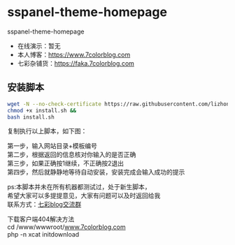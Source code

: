 # sspanel-theme-homepage
sspanel-theme-homepage
  
* 在线演示：暂无   
* 本人博客：https://www.7colorblog.com  
* 七彩杂铺货：https://faka.7colorblog.com  


## 安装脚本
``` bash
wget -N --no-check-certificate https://raw.githubusercontent.com/lizhongnian/sspanel-theme-homepage/master/install.sh &&
chmod +x install.sh &&
bash install.sh
```
复制执行以上脚本，如下图：


第一步，输入网站目录+模板编号</br>
第二步，根据返回的信息核对你输入的是否正确</br>
第三步，如果正确按1继续，不正确按2退出</br>
第四步，然后就静静地等待自动安装，安装完成会输入成功的提示</br>

ps:本脚本并未在所有机器都测试过，处于新生脚本，</br>
希望大家可以多提提意见，大家有问题可以及时返回给我</br>
联系方式：<a target="_blank" href="//shang.qq.com/wpa/qunwpa?idkey=0e0ad00fa39b8d74f9aee8aba6d4fa87387d41ae60a8f617e437a9ae5c4cea32">七彩blog交流群</a>



下载客户端404解决方法</br>
cd /www/wwwroot/www.7colorblog.com</br>
php -n xcat initdownload</br>

